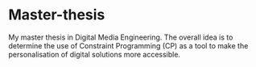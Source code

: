 Master-thesis
=============

My master thesis in Digital Media Engineering. The overall idea is to determine the use of Constraint Programming (CP) as a tool to make the personalisation of digital solutions more accessible.